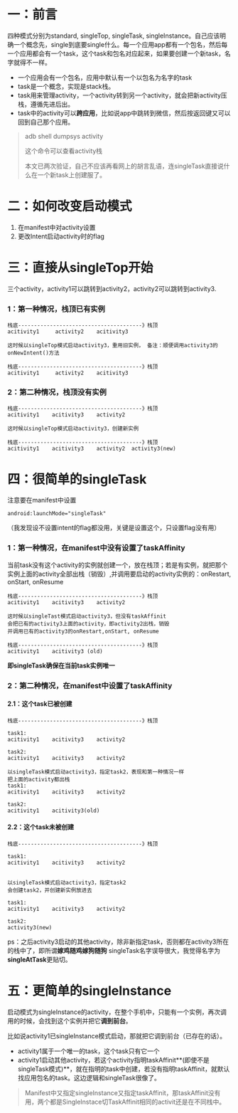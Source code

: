 # 一：前言

四种模式分别为standard, singleTop, singleTask, singleInstance。自己应该明确一个概念先，single到底要single什么。每一个应用app都有一个包名，然后每一个应用都会有一个task，这个task和包名对应起来，如果要创建一个新task，名字就得不一样。

- 一个应用会有一个包名，应用中默认有一个以包名为名字的task
- task是一个概念，实现是stack栈。
- task用来管理activity，一个activity转到另一个activity，就会把新activity压栈，遵循先进后出。
- task中的activity可以**跨应用**，比如说app中跳转到微信，然后按返回键又可以回到自己那个应用。

> adb shell dumpsys activity
>
> 这个命令可以查看activity栈
>
> 本文已两次验证，自己不应该再看网上的胡言乱语，连singleTask直接说什么在一个新task上创建服了。

 

 

# 二：如何改变启动模式

1. 在manifest中对activity设置
2. 更改Intent启动activity时的flag

 

# 三：直接从singleTop开始

三个activity，activity1可以跳转到activity2，activity2可以跳转到activity3.

### 1：第一种情况，栈顶已有实例

```
栈底---------------------------------------》栈顶
acitivity1     activity2    acitivity3   

这时候以singleTop模式启动activity3，重用旧实例， 备注：顺便调用activity3的onNewIntent()方法

栈底---------------------------------------》栈顶
acitivity1     activity2    acitivity3  
```

 

### 2：第二种情况，栈顶没有实例

 

```
栈底---------------------------------------》栈顶
acitivity1    acitivity3    activity2

这时候以singleTop模式启动activity3，创建新实例

栈底---------------------------------------》栈顶
acitivity1    acitivity3    activity2  activity3(new)
```

 

# 四：很简单的singleTask

注意要在manifest中设置

```
android:launchMode="singleTask"
```

（我发现设不设置intent的flag都没用，关键是设置这个，只设置flag没有用）

### 1：第一种情况，在manifest中没有设置了taskAffinity

当前task没有这个activity的实例就创建一个，放在栈顶；若是有实例，就把那个实例上面的activity全部出栈（销毁）,并调用要启动的activity实例的：onRestart, onStart, onResume

 

```
栈底---------------------------------------》栈顶
acitivity1    acitivity3    activity2

这时候以singleTast模式启动activity3，但没有taskAffinit
会把已有的activity3上面的activity，即activity2出栈，销毁
并调用已有的activity3的onRestart,onStart, onResume

栈底---------------------------------------》栈顶
acitivity1    acitivity3 (old)
```

 

**即singleTask确保在当前task实例唯一**

 

### **2：第二种情况，在manifest中设置了taskAffinity**

#### 2.1：这个task已被创建

 

```
栈底---------------------------------------》栈顶

task1:
acitivity1    acitivity3    activity2

task2:
acitivity1    acitivity3    activity2

以singleTask模式启动activity3，指定task2，表现和第一种情况一样
把上面的activity都出栈
task1:
acitivity1    acitivity3    activity2

task2:
acitivity1    acitivity3(old)
```

 

#### 2.2：这个task未被创建

 

```
栈底---------------------------------------》栈顶

task1:
acitivity1    acitivity3    activity2


以singleTask模式启动activity3，指定task2
会创建task2，并创建新实例放进去

task1:
acitivity1    acitivity3    activity2

task2:
activity3(new)
```

 

ps：之后activity3启动的其他activity，除非新指定task，否则都在activity3所在的栈中了，即所谓**嫁鸡随鸡嫁狗随狗**
singleTask名字误导很大，我觉得名字为**singleAtTask**更贴切。

 

# 五：更简单的singleInstance

启动模式为singleInstance的activity，在整个手机中，只能有一个实例，再次调用的时候，会找到这个实例并把它**调到前台**。

比如说activity1已singleInstance模式启动，那就把它调到前台（已存在的话）。

- activity1属于一个唯一的task，这个task只有它一个
- activity1启动其他activity，若这个activity指明taskAffinit**(即使不是singleTask模式)**，就在指明的task中创建，若没有指明taskAffinit，就默认找应用包名的task。这边逻辑和singleTask很像了。

> Manifest中又指定singleInstance又指定taskAffinit，那taskAffinit没有用，两个都是SingleInstace切TaskAffinit相同的activit还是在不同栈中。
